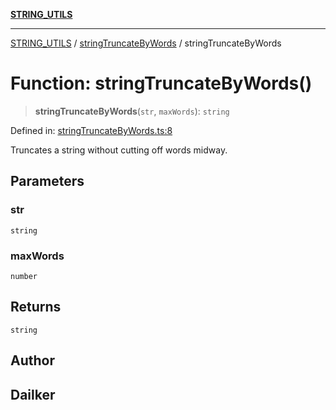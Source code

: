 [**STRING_UTILS**](../../README.md)

***

[STRING_UTILS](../../README.md) / [stringTruncateByWords](../README.md) / stringTruncateByWords

# Function: stringTruncateByWords()

> **stringTruncateByWords**(`str`, `maxWords`): `string`

Defined in: [stringTruncateByWords.ts:8](https://github.com/dailker/everyutil/blob/8aea75a123d1c8f9816646c45d1769cd1efa4eac/src/string/stringTruncateByWords.ts#L8)

Truncates a string without cutting off words midway.

## Parameters

### str

`string`

### maxWords

`number`

## Returns

`string`

## Author

## Dailker
